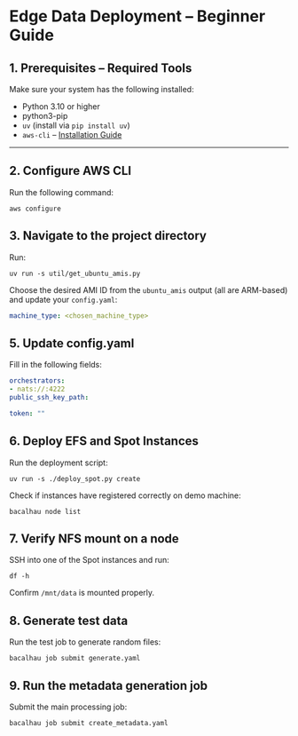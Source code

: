 
# Edge Data Deployment – Beginner Guide

## 1. Prerequisites – Required Tools

Make sure your system has the following installed:

- Python 3.10 or higher
- python3-pip
- `uv` (install via `pip install uv`)
- `aws-cli` – [Installation Guide](https://docs.aws.amazon.com/cli/latest/userguide/install-cliv2.html)

---

## 2. Configure AWS CLI

Run the following command:

`aws configure`

## 3. Navigate to the project directory

Run:

`uv run -s util/get_ubuntu_amis.py`

Choose the desired AMI ID from the `ubuntu_amis` output (all are ARM-based) and update your `config.yaml`:

```yaml
machine_type: <chosen_machine_type>
```

## 5. Update config.yaml
Fill in the following fields:
```yaml
orchestrators:
- nats://:4222
public_ssh_key_path:

token: ""


```

## 6. Deploy EFS and Spot Instances
Run the deployment script:

`uv run -s ./deploy_spot.py create`

Check if instances have registered correctly on demo machine:

`bacalhau node list`


## 7. Verify NFS mount on a node
SSH into one of the Spot instances and run:

`df -h`

Confirm `/mnt/data` is mounted properly.

## 8. Generate test data
Run the test job to generate random files:


`bacalhau job submit generate.yaml`

## 9. Run the metadata generation job
Submit the main processing job:

`bacalhau job submit create_metadata.yaml`